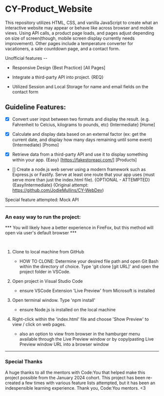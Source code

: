 # CY-Product_Website

This repository utilizes HTML, CSS, and vanilla JavaScript to create what an interactive website may appear or behave like across browser and mobile views. Using API calls, a product page loads, and pages adjust depending on size of screen(though, mobile screen display currently needs improvement). Other pages include a temperature converter for vacationers, a sale countdown page, and a contact form.

Unofficial features --

- Responsive Design {Best Practice} [All Pages]

- Integrate a third-party API into project. {REQ}

- Utilized Session and Local Storage for name and email fields on the contact form




## Guideline Features: 

- [x] Convert user input between two formats and display the result. (e.g. Fahrenheit to Celcius, kilograms to pounds, etc) {Intermediate} [Home]

- [x] Calculate and display data based on an external factor (ex: get the current date, and display how many days remaining until some event) {Intermediate} [Promo]

- [x] Retrieve data from a third-party API and use it to display something within your app. {Easy} [https://fakestoreapi.com/] [Products]

- [] Create a node.js web server using a modern framework such as Express.js or Fastify.  Serve at least one route that your app uses (must serve more than just the index.html file). {OPTIONAL - ATTEMPTED} {Easy/Intermediate} (Original attempt: https://github.com/JodieMullins/CY-WebDev)


Special feature attempted: Mock API 

----------------------------------------------------------------------------------------

### An easy way to run the project:

*** You will likely have a better experience in FireFox, but this method will open via user's default browser ***

<br> 

1. Clone to local machine from GitHub
    - HOW TO CLONE: Determine your desired file path and open Git Bash within the directory of choice. Type 'git clone [git URL]' and open the project folder in VSCode.

2. Open project in Visual Studio Code
    - ensure VSCode Extension 'Live Preview' from Microsoft is installed

3. Open terminal window. Type 'npm install'
    - ensure Node.js is installed on the local machine

4. Right-click within the 'index.html' file and choose 'Show Preview' to view / click on web pages. 
    - also an option to view from browser in the hamburger menu available through the Live Preview window or by copy/pasting Live Preview window URL into a browser window


-------------------------------------------------------------------------------------------

### Special Thanks

A huge thanks to all the mentors with Code:You that helped make this project possible from the January 2024 cohort. This project has been re-created a few times with various feature lists attempted, but it has been an indespensible learning experience. Thank you, Code:You mentors. <3 



